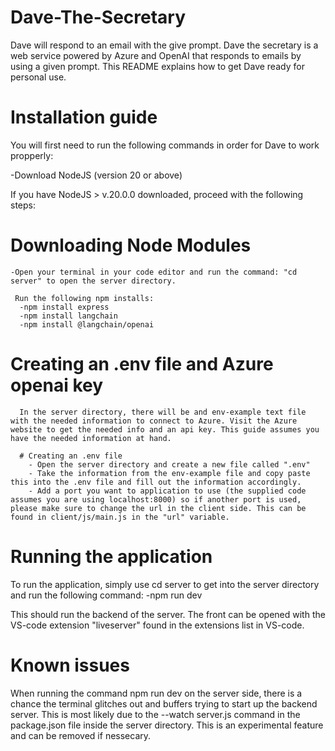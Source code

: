 # Dave-The-Secretary
 Dave will respond to an email with the give prompt. Dave the secretary is a web service powered by Azure and OpenAI that responds to emails by using a given prompt. This README explains how to get Dave ready for personal use.

 # Installation guide
 You will first need to run the following commands in order for Dave to work propperly:

 -Download NodeJS (version 20 or above)
 
  If you have NodeJS > v.20.0.0 downloaded, proceed with the following steps:

  # Downloading Node Modules
    -Open your terminal in your code editor and run the command: "cd server" to open the server directory.
     
     Run the following npm installs:
      -npm install express
      -npm install langchain
      -npm install @langchain/openai

  # Creating an .env file and Azure openai key
      In the server directory, there will be and env-example text file with the needed information to connect to Azure. Visit the Azure website to get the needed info and an api key. This guide assumes you have the needed information at hand.
      
      # Creating an .env file
        - Open the server directory and create a new file called ".env"
        - Take the information from the env-example file and copy paste this into the .env file and fill out the information accordingly.
        - Add a port you want to application to use (the supplied code assumes you are using localhost:8000) so if another port is used, please make sure to change the url in the client side. This can be found in client/js/main.js in the "url" variable.

# Running the application
 To run the application, simply use cd server to get into the server directory and run the following command:
  -npm run dev

This should run the backend of the server. The front can be opened with the VS-code extension "liveserver" found in the extensions list in VS-code.

# Known issues
 When running the command npm run dev on the server side, there is a chance the terminal glitches out and buffers trying to start up the backend server. This is most likely due to the --watch server.js command in the package.json file inside the server directory. This is an experimental feature and can be removed if nessecary.
      
      
       
